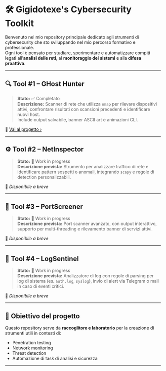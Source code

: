 # 🛠️ Gigidotexe's Cybersecurity Toolkit

Benvenuto nel mio repository principale dedicato agli strumenti di cybersecurity che sto sviluppando nel mio percorso formativo e professionale.  
Ogni tool è pensato per studiare, sperimentare e automatizzare compiti legati all’**analisi delle reti**, al **monitoraggio dei sistemi** e alla **difesa proattiva**.

---

## 🔍 Tool #1 – GHost Hunter

> **Stato:** ✅ Completato  
> **Descrizione:** Scanner di rete che utilizza `nmap` per rilevare dispositivi attivi, confrontare risultati con scansioni precedenti e identificare nuovi host.  
> Include output salvabile, banner ASCII art e animazioni CLI.

📁 [Vai al progetto ›](./ghost-hunter)  

---

## ⚙️ Tool #2 – NetInspector

> **Stato:** 🚧 Work in progress  
> **Descrizione prevista:** Strumento per analizzare traffico di rete e identificare pattern sospetti o anomali, integrando `scapy` e regole di detection personalizzabili.

📁 *Disponibile a breve*

---

## 🔐 Tool #3 – PortScreener

> **Stato:** 🚧 Work in progress  
> **Descrizione prevista:** Port scanner avanzato, con output interattivo, supporto per multi-threading e rilevamento banner di servizi attivi.

📁 *Disponibile a breve*

---

## 🧠 Tool #4 – LogSentinel

> **Stato:** 🚧 Work in progress  
> **Descrizione prevista:** Analizzatore di log con regole di parsing per log di sistema (es. `auth.log`, `syslog`), invio di alert via Telegram o mail in caso di eventi critici.

📁 *Disponibile a breve*

---

## 🧭 Obiettivo del progetto

Questo repository serve da **raccoglitore e laboratorio** per la creazione di strumenti utili in contesti di:

- Penetration testing
- Network monitoring
- Threat detection
- Automazione di task di analisi e sicurezza

---
